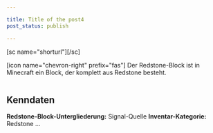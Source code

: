 ```yaml
---

title: Title of the post4
post_status: publish

---
```


<section>
  [sc name="shorturl"][/sc]

  <p class="article_description">[icon name="chevron-right" prefix="fas"] Der Redstone-Block ist in Minecraft ein Block, der komplett aus Redstone besteht.<p>

  <img class="article-image" src="/medien/Grundlagen/Blöcke/Redstone-Block/Screenshot1.png" alt="" />

  <h2>Kenndaten</h2>

  <strong>Redstone-Block-Untergliederung:</strong> Signal-Quelle
  <strong>Inventar-Kategorie:</strong> Redstone ...
</section>